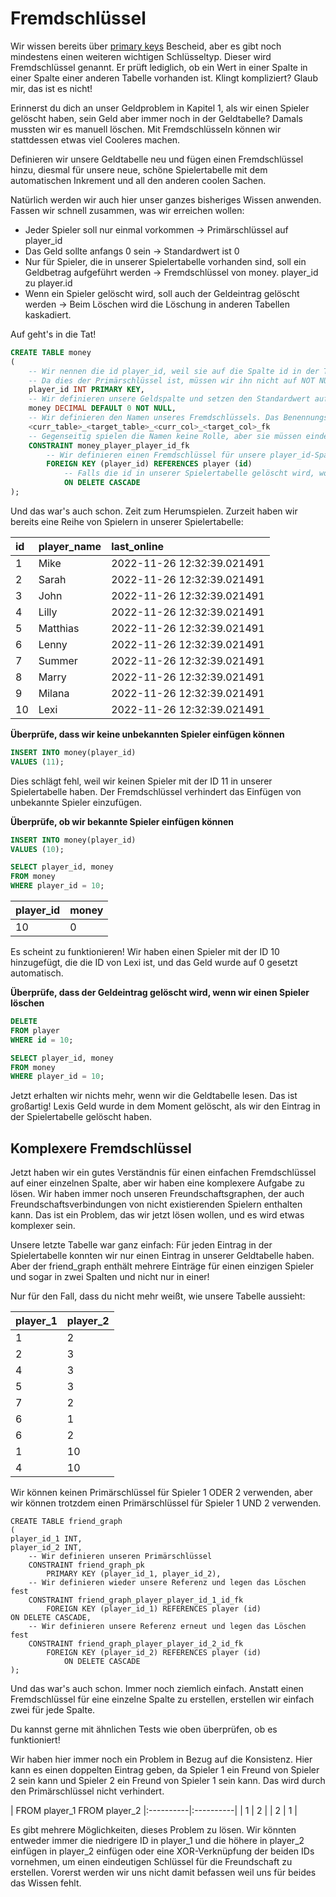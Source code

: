 # Fremdschlüssel

Wir wissen bereits über [primary keys](primary_keys.md) Bescheid, aber es gibt noch mindestens einen weiteren wichtigen Schlüsseltyp. Dieser wird
Fremdschlüssel genannt. Er prüft lediglich, ob ein Wert in einer Spalte in einer Spalte einer anderen Tabelle vorhanden ist.
Klingt kompliziert? Glaub mir, das ist es nicht!

Erinnerst du dich an unser Geldproblem in Kapitel 1, als wir einen Spieler gelöscht haben, sein Geld aber immer noch in der
Geldtabelle? Damals mussten wir es manuell löschen. Mit Fremdschlüsseln können wir stattdessen etwas viel Cooleres machen.

Definieren wir unsere Geldtabelle neu und fügen einen Fremdschlüssel hinzu, diesmal für unsere neue, schöne Spielertabelle mit dem automatischen Inkrement
und all den anderen coolen Sachen.

Natürlich werden wir auch hier unser ganzes bisheriges Wissen anwenden. Fassen wir schnell zusammen, was wir erreichen wollen:

- Jeder Spieler soll nur einmal vorkommen -> Primärschlüssel auf player_id
- Das Geld sollte anfangs 0 sein -> Standardwert ist 0
- Nur für Spieler, die in unserer Spielertabelle vorhanden sind, soll ein Geldbetrag aufgeführt werden -> Fremdschlüssel von money.
  player_id zu player.id
- Wenn ein Spieler gelöscht wird, soll auch der Geldeintrag gelöscht werden -> Beim Löschen wird die Löschung in anderen Tabellen kaskadiert.

Auf geht's in die Tat!

```sql
CREATE TABLE money
(
    -- Wir nennen die id player_id, weil sie auf die Spalte id in der Tabelle player verweist.
    -- Da dies der Primärschlüssel ist, müssen wir ihn nicht auf NOT NULL setzen
    player_id INT PRIMARY KEY,
    -- Wir definieren unsere Geldspalte und setzen den Standardwert auf 0.
    money DECIMAL DEFAULT 0 NOT NULL,
    -- Wir definieren den Namen unseres Fremdschlüssels. Das Benennungsschema ist einfach 
    <curr_table>_<target_table>_<curr_col>_<target_col>_fk
    -- Gegenseitig spielen die Namen keine Rolle, aber sie müssen eindeutig sein, daher ist es üblich, sie so zu benennen.
    CONSTRAINT money_player_player_id_fk
        -- Wir definieren einen Fremdschlüssel für unsere player_id-Spalte und binden ihn an die id-Spalte der Spielertabelle.
        FOREIGN KEY (player_id) REFERENCES player (id)
            -- Falls die id in unserer Spielertabelle gelöscht wird, wollen wir sie
            ON DELETE CASCADE
);
```

Und das war's auch schon. Zeit zum Herumspielen. Zurzeit haben wir bereits eine Reihe von Spielern in unserer Spielertabelle:

| id | player\_name | last\_online |
|:----|:-------------|:---------------------------|
| 1 | Mike | 2022-11-26 12:32:39.021491 |
| 2 | Sarah | 2022-11-26 12:32:39.021491 |
| 3 | John | 2022-11-26 12:32:39.021491 |
| 4 | Lilly | 2022-11-26 12:32:39.021491 |
| 5 | Matthias | 2022-11-26 12:32:39.021491 |
| 6 | Lenny | 2022-11-26 12:32:39.021491 |
| 7 | Summer | 2022-11-26 12:32:39.021491 |
| 8 | Marry | 2022-11-26 12:32:39.021491 |
| 9 | Milana | 2022-11-26 12:32:39.021491 |
| 10 | Lexi | 2022-11-26 12:32:39.021491 |

**Überprüfe, dass wir keine unbekannten Spieler einfügen können**

```sql
INSERT INTO money(player_id)
VALUES (11);
```

Dies schlägt fehl, weil wir keinen Spieler mit der ID 11 in unserer Spielertabelle haben. Der Fremdschlüssel verhindert das Einfügen von
unbekannte Spieler einzufügen.

**Überprüfe, ob wir bekannte Spieler einfügen können**

```sql
INSERT INTO money(player_id)
VALUES (10);

SELECT player_id, money
FROM money
WHERE player_id = 10;
```

| player_id | money |
|:-----------|:------|
| 10 | 0 |

Es scheint zu funktionieren! Wir haben einen Spieler mit der ID 10 hinzugefügt, die die ID von Lexi ist, und das Geld wurde auf 0 gesetzt
automatisch.

**Überprüfe, dass der Geldeintrag gelöscht wird, wenn wir einen Spieler löschen**

```sql
DELETE
FROM player
WHERE id = 10;

SELECT player_id, money
FROM money
WHERE player_id = 10;
```

Jetzt erhalten wir nichts mehr, wenn wir die Geldtabelle lesen. Das ist großartig! Lexis Geld wurde in dem Moment gelöscht, als wir den
Eintrag in der Spielertabelle gelöscht haben.

## Komplexere Fremdschlüssel

Jetzt haben wir ein gutes Verständnis für einen einfachen Fremdschlüssel auf einer einzelnen Spalte, aber wir haben eine komplexere Aufgabe zu
lösen. Wir haben immer noch unseren Freundschaftsgraphen, der auch Freundschaftsverbindungen von nicht existierenden Spielern enthalten kann. Das
ist ein Problem, das wir jetzt lösen wollen, und es wird etwas komplexer sein.

Unsere letzte Tabelle war ganz einfach: Für jeden Eintrag in der Spielertabelle konnten wir nur einen Eintrag in unserer Geldtabelle haben.
Aber der friend_graph enthält mehrere Einträge für einen einzigen Spieler und sogar in zwei Spalten und nicht nur in einer!

Nur für den Fall, dass du nicht mehr weißt, wie unsere Tabelle aussieht:

| player_1 | player_2 |
|:----------|:----------|
| 1 | 2 |
| 2 | 3 |
| 4 | 3 |
| 5 | 3 |
| 7 | 2 |
| 6 | 1 |
| 6 | 2 |
| 1 | 10 |
| 4 | 10 |

Wir können keinen Primärschlüssel für Spieler 1 ODER 2 verwenden, aber wir können trotzdem einen Primärschlüssel für Spieler 1 UND 2 verwenden.

```postgresql
CREATE TABLE friend_graph
(
player_id_1 INT,
player_id_2 INT,
    -- Wir definieren unseren Primärschlüssel
    CONSTRAINT friend_graph_pk
        PRIMARY KEY (player_id_1, player_id_2),
    -- Wir definieren wieder unsere Referenz und legen das Löschen fest
    CONSTRAINT friend_graph_player_player_id_1_id_fk
        FOREIGN KEY (player_id_1) REFERENCES player (id)
ON DELETE CASCADE,
    -- Wir definieren unsere Referenz erneut und legen das Löschen fest
    CONSTRAINT friend_graph_player_player_id_2_id_fk
        FOREIGN KEY (player_id_2) REFERENCES player (id)
            ON DELETE CASCADE
);
```

Und das war's auch schon. Immer noch ziemlich einfach. Anstatt einen Fremdschlüssel für eine einzelne Spalte zu erstellen, erstellen wir einfach zwei
für jede Spalte.

Du kannst gerne mit ähnlichen Tests wie oben überprüfen, ob es funktioniert!

Wir haben hier immer noch ein Problem in Bezug auf die Konsistenz. Hier kann es einen doppelten Eintrag geben, da Spieler 1
ein Freund von Spieler 2 sein kann und Spieler 2 ein Freund von Spieler 1 sein kann. Das wird durch den Primärschlüssel nicht verhindert.

| FROM player_1 FROM player_2
|:----------|:----------|
| 1 | 2 |
| 2 | 1 |

Es gibt mehrere Möglichkeiten, dieses Problem zu lösen. Wir könnten entweder immer die niedrigere ID in player_1 und die höhere in player_2 einfügen
in player_2 einfügen oder eine XOR-Verknüpfung der beiden IDs vornehmen, um einen eindeutigen Schlüssel für die Freundschaft zu erstellen. Vorerst werden wir uns nicht damit befassen
weil uns für beides das Wissen fehlt.

